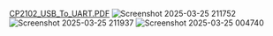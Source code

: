 [CP2102_USB_To_UART.PDF](https://github.com/user-attachments/files/19452955/Job_File_CP2102_USB_To_UART.PDF)
![Screenshot 2025-03-25 211752](https://github.com/user-attachments/assets/25e393b5-b8c3-47fb-b2b6-9ed40d48fe24)
![Screenshot 2025-03-25 211937](https://github.com/user-attachments/assets/9fc67b2d-e6d6-45eb-b819-c5570e61ae1c)
![Screenshot 2025-03-25 004740](https://github.com/user-attachments/assets/b67adfd9-9f1e-44cc-b9fe-94b48a87d493)
